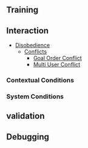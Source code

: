 ## Training 
## Interaction 
- [Disobedience](Disobedience.md)
  - [Conflicts](conflict.md)
    - [Goal Order Conflict](Goal_Order_Conflict.md)
    - [Multi User Conflict](Multi_User_Conflict.md)

### Contextual Conditions

### System Conditions


## validation
## Debugging
